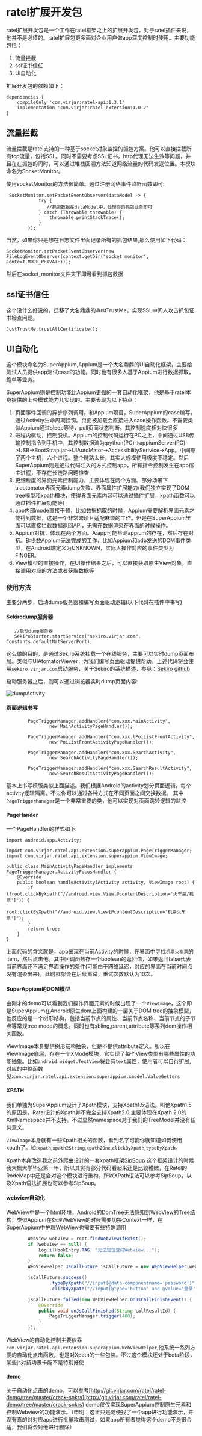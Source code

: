# ratel扩展开发包
ratel扩展开发包是一个工作在ratel框架之上的扩展开发包，对于ratel插件来说，他并不是必须的。ratel扩展包更多面对企业用户做app深度控制时使用。主要功能包括：

1. 流量拦截
2. ssl证书信任
3. UI自动化

扩展开发包的依赖如下：
```
dependencies {
    compileOnly 'com.virjar:ratel-api:1.3.1'
    implementation 'com.virjar:ratel-extersion:1.0.2'
}

```

## 流量拦截

流量拦截是ratel支持的一种基于socket对象监控的抓包方案。他可以直接拦截所有tcp流量，包括SSL。同时不需要考虑SSL证书，http代理无法生效等问题，并且在在抓包的同时，可以通过堆栈回溯方法知道网络流量的代码发送位置。本模块命名为SocketMonitor。

使用socketMonitor的方法很简单。通过注册网络事件监听函数即可:

```
 SocketMonitor.setPacketEventObserver(dataModel -> {
            try {
               //抓包数据在dataModel中，处理你的抓包业务即可
            } catch (Throwable throwable) {
                throwable.printStackTrace();
            }
        });
```
当然，如果你只是想在日志文件里面记录所有的抓包结果,那么使用如下代码：
```
SocketMonitor.setPacketEventObserver(new FileLogEventObserver(context.getDir("socket_monitor", Context.MODE_PRIVATE)));
```
然后在socket_monitor文件夹下即可看到抓包数据


## ssl证书信任
这个没什么好说的，迁移了大名鼎鼎的JustTrustMe，实现SSL中间人攻击抓包证书检查问题。

```
JustTrustMe.trustAllCertificate();
```
## UI自动化
这个模块命名为SuperAppium,Appium是一个大名鼎鼎的UI自动化框架，主要给测试人员提供app测试case的功能。同时也有很多人基于Appium进行数据抓取，跑单等业务。

SuperAppium则是控制功能比Appium更强的一套自动化框架，他是基于ratel本身提供的上帝模式能力儿实现的。主要表现为以下特点：

1. 页面事件回调的异步序列调用。和Appium项目，SuperAppium的case编写，通过Activity生命周期挂钩。页面被加载会直接进入case操作函数。不需要类似Appium通过sleep等待，pull页面状态判断。其控制速度相对快很多
2. 进程内驱动，控制脱机。Appium的控制代码运行在PC之上，中间通过USB传输控制指令到手机中，其控制数据流为:python(PC)->appiumServer(PC)->USB->BootStrap.jar->UIAutoMator->AccessibilitySerivice->App。中间夸了两个主机，六个进程。整个链路太长，其实大规模使用极度不稳定。然后SuperAppium则是通过代码注入的方式控制app，所有指令控制发生在app宿主进程，不存在长链路问题排查
3. 更细粒度的界面元素控制能力，主要体现在两个方面。部分场景下uiautomator界面元素dump失败、界面属性扩展能力(我们独立实现了DOM tree模型和xpath模块，使得界面元素内容可以通过插件扩展，xpath函数可以通过插件扩展功能等)
4. app内部mode直接干预，比如数据抓取的时候，Appium需要解析界面元素才能得到数据，这是一个非常繁琐且适配麻烦的工作。但是在SuperAppium里面可以直接拦截数据返回API，无需在数据渲染在界面的时候操作。
5. Appium对抗，体现在两个方面。A:app可能检测appium的存在，然后存在对抗。B:少数Appium无法完成的工作，比如Appium和adb发送的DOM事件类型，在Android端定义为UNKNOWN，实际人操作对应的事件类型为FINGER。
6. View模型的直接操作，在UI操作结果之后，可以直接获取原生View对象，直接调用对应的方法或者获取数据等

### 使用方法

主要分两步，启动dump服务器和编写页面驱动逻辑(以下代码在插件中书写)

####  Sekirodump服务器

```
   //启动dump服务器
   SekiroStarter.startService("sekiro.virjar.com", Constants.defaultNatServerPort);
```

这么做的目的，是通过Sekiro系统挂载一个在线服务，主要可以实时dump页面布局。类似与UIAtomatorViewer，为我们编写页面驱动提供帮助。上述代码将会使用``sekiro.virjar.com``启动服务，关于Sekiro的系统描述，参见：[Sekiro github](https://github.com/virjar/sekiro)

启动服务器之后，则可以通过浏览器实时dump页面内容:


![dumpActivity](img/7_1_sekiro-dumpactivity.png)

#### 页面逻辑书写
```
        PageTriggerManager.addHandler("com.xxx.MainActivity",
                new MainActivityPageHandler());

        PageTriggerManager.addHandler("com.xxx.lPoiListFrontActivity",
                new PoiListFrontActivityPageHandler());

        PageTriggerManager.addHandler("com.xxx.SearchActivity",
                new SearchActivityPageHandler());

        PageTriggerManager.addHandler("com.xxx.SearchResultActivity",
                new SearchResultActivityPageHandler());
```

基本上书写模版类似上面描述。我们根据Android的activity划分页面逻辑，每个activity逻辑隔离。不过你可以通过各种方式在不同页面之间交换数据。
其中``PageTriggerManager``是一个非常重要的类，他可以实现对页面跳转逻辑的监控


#### PageHander
一个PageHandler的样式如下:
```
import android.app.Activity;

import com.virjar.ratel.api.extension.superappium.PageTriggerManager;
import com.virjar.ratel.api.extension.superappium.ViewImage;

public class MainActivityPageHandler implements PageTriggerManager.ActivityFocusHandler {
    @Override
    public boolean handleActivity(Activity activity, ViewImage root) {
        if (!root.clickByXpath("//android.view.View[@contentDescription='火车票/机票']")) {
            root.clickByXpath("//android.view.View[@contentDescription='机票火车票']");
        }
        return true;
    }
}
```
上面代码的含义就是，app出现在当前Activity的时候，在界面中寻找``机票火车票``的item，然后点击他。其中回调函数存一个boolean的返回值，如果返回false代表当前界面还不满足界面操作的条件(可能由于网络延迟，对应的界面在当前时间点没有渲染出来)，此时框架会在后续重试，重试次数默认为10次。

#### SuperAppium的DOM模型
由刚才的demo可以看到我们操作界面元素的时候出现了一个``ViewImage``，这个即是SuperAppium在Android原生dom上面构建的一层关于DOM tree的抽象模型，他反应的是一个树形结构，包括当前节点的属性、当前节点名称、当前节点的子节点等常规tree mode的概念。同时也有sbling,parent,attribute等系列dom操作相关函数。

ViewImage本身提供树形结构抽象，但是不提供attribute定义。所以在ViewImage底层，存在一个XMode模块，它实现了每个View类型有哪些属性的功能抽象。比如``android.widget.TextView``将会有``text``属性，使用者可以自行扩展,对应的中控函数见:``com.virjar.ratel.api.extension.superappium.xmodel.ValueGetters``

#### XPATH
我们单独为SuperAppium设计了Xpath模块，支持Xpath1.5语法。叫他Xpath1.5的原因是，Ratel设计的Xpath并不完全支持Xpath2.0,主要体现在Xpath 2.0的XmlNamespace并不支持。不过显然namespace对于我们的TreeModel并没有任何意义。

``ViewImage``本身就有一些Xpath相关的函数，看到名字可能你就知道如何使用xpath了。如:``xpath``,``xpath2String``,``xpath2One``,``clickByXpath``,``typeByXpath``。

Xpath本身改造我之前外爬虫设计的一套xpath框架[SipSoup](https://gitee.com/virjar/sipsoup) 这个框架设计的时候我大概大学毕业第一年，所以其实有部分代码看起来还是比较稚嫩，在Ratel的RodeMap中还是会对这个模块进行重构。所以XPath语法可以参考SipSoup，以及Xpath语法扩展也可以参考SipSoup。


#### webview自动化
WebView中是一个html环境，Android的DomTree无法感知到WebView的Tree结构，类似Appium在处理WebView的时候需要切换Context一样，在SuperAppium中护理WebView也需要有些特殊调用
```java
        WebView webView = root.findWebViewIfExist();
        if (webView == null) {
            Log.i(HookEntry.TAG, "无法定位登陆WebView...");
            return false;
        }
        WebViewHelper.JsCallFuture jsCallFuture = new WebViewHelper(webView).typeByXpath("//input[@data-componentname='phoneNumber']", GrabTaskBean.userName);

        jsCallFuture.success()
                .typeByXpath("//input[@data-componentname='password']", GrabTaskBean.password)
                .clickByXpath("//input[@type='button' and @value='登录']");

        jsCallFuture.failed(new WebViewHelper.OnJsCallFinishEvent() {
            @Override
            public void onJsCallFinished(String callResultId) {
                PageTriggerManager.trigger(400);
            }
        });
```

WebView的自动化控制主要依靠``com.virjar.ratel.api.extension.superappium.WebViewHelper``,他系统一系列方便的自动化点击函数，也是对Xpath的一些包装。不过这个模块还处于beta阶段，某些js对抗场景卡能不是特别好使

#### demo
关于自动化点击的demo，可以参考[http://git.virjar.com/ratel/ratel-demo/tree/master/crack-snkrs](http://git.virjar.com/ratel/ratel-demo/tree/master/crack-snkrs) demo仅仅实现SuperAppium控制原生元素和控制Webview的功能演示。（申明：这里只是随便找了一个app进行功能演示，并没有真的对对应app进行批量攻击测试，如果app所有者觉得这个demo不是很合适，我们将会对他进行删除）

